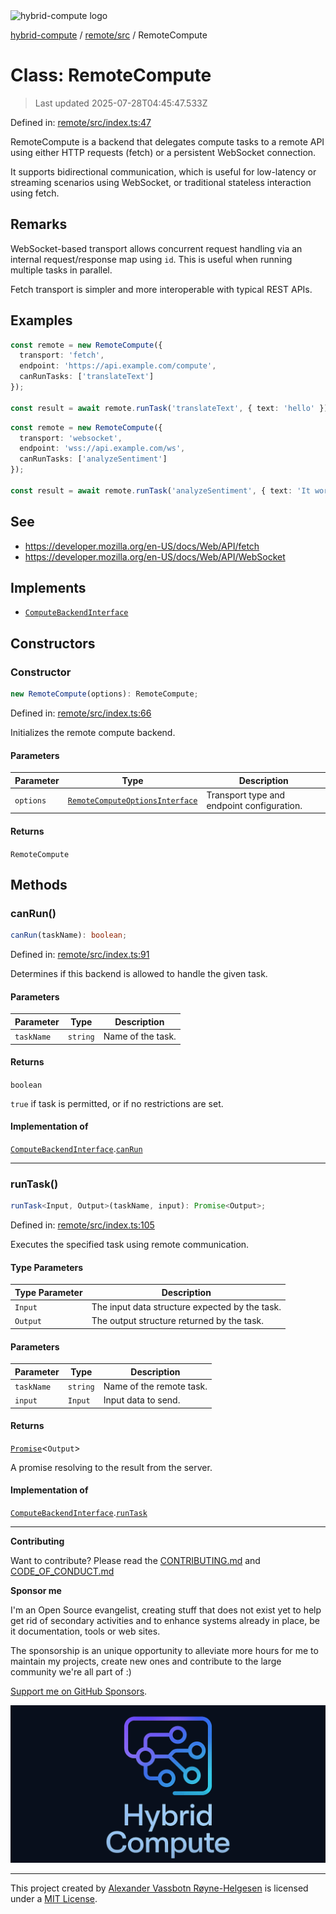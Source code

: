 <div><img alt="hybrid-compute logo" src="https://raw.githubusercontent.com/phun-ky/hybrid-compute/main/public/logo-hybrid-compute-horizontal-colored-package.svg?raw=true" style="max-height:32px;"/></div>

[hybrid-compute](../../../README.md) / [remote/src](../README.md) /
RemoteCompute

# Class: RemoteCompute

> Last updated 2025-07-28T04:45:47.533Z

Defined in:
[remote/src/index.ts:47](https://github.com/phun-ky/hybrid-compute/blob/main/packages/remote/src/index.ts#L47)

RemoteCompute is a backend that delegates compute tasks to a remote API using
either HTTP requests (fetch) or a persistent WebSocket connection.

It supports bidirectional communication, which is useful for low-latency or
streaming scenarios using WebSocket, or traditional stateless interaction using
fetch.

## Remarks

WebSocket-based transport allows concurrent request handling via an internal
request/response map using `id`. This is useful when running multiple tasks in
parallel.

Fetch transport is simpler and more interoperable with typical REST APIs.

## Examples

```ts
const remote = new RemoteCompute({
  transport: 'fetch',
  endpoint: 'https://api.example.com/compute',
  canRunTasks: ['translateText']
});

const result = await remote.runTask('translateText', { text: 'hello' });
```

```ts
const remote = new RemoteCompute({
  transport: 'websocket',
  endpoint: 'wss://api.example.com/ws',
  canRunTasks: ['analyzeSentiment']
});

const result = await remote.runTask('analyzeSentiment', { text: 'It works!' });
```

## See

- https://developer.mozilla.org/en-US/docs/Web/API/fetch
- https://developer.mozilla.org/en-US/docs/Web/API/WebSocket

## Implements

- [`ComputeBackendInterface`](../../../core/src/types/interfaces/ComputeBackendInterface.md)

## Constructors

### Constructor

```ts
new RemoteCompute(options): RemoteCompute;
```

Defined in:
[remote/src/index.ts:66](https://github.com/phun-ky/hybrid-compute/blob/main/packages/remote/src/index.ts#L66)

Initializes the remote compute backend.

#### Parameters

| Parameter | Type                                                                                    | Description                                |
| --------- | --------------------------------------------------------------------------------------- | ------------------------------------------ |
| `options` | [`RemoteComputeOptionsInterface`](../types/interfaces/RemoteComputeOptionsInterface.md) | Transport type and endpoint configuration. |

#### Returns

`RemoteCompute`

## Methods

### canRun()

```ts
canRun(taskName): boolean;
```

Defined in:
[remote/src/index.ts:91](https://github.com/phun-ky/hybrid-compute/blob/main/packages/remote/src/index.ts#L91)

Determines if this backend is allowed to handle the given task.

#### Parameters

| Parameter  | Type     | Description       |
| ---------- | -------- | ----------------- |
| `taskName` | `string` | Name of the task. |

#### Returns

`boolean`

`true` if task is permitted, or if no restrictions are set.

#### Implementation of

[`ComputeBackendInterface`](../../../core/src/types/interfaces/ComputeBackendInterface.md).[`canRun`](../../../core/src/types/interfaces/ComputeBackendInterface.md#canrun)

---

### runTask()

```ts
runTask<Input, Output>(taskName, input): Promise<Output>;
```

Defined in:
[remote/src/index.ts:105](https://github.com/phun-ky/hybrid-compute/blob/main/packages/remote/src/index.ts#L105)

Executes the specified task using remote communication.

#### Type Parameters

| Type Parameter | Description                                    |
| -------------- | ---------------------------------------------- |
| `Input`        | The input data structure expected by the task. |
| `Output`       | The output structure returned by the task.     |

#### Parameters

| Parameter  | Type     | Description              |
| ---------- | -------- | ------------------------ |
| `taskName` | `string` | Name of the remote task. |
| `input`    | `Input`  | Input data to send.      |

#### Returns

[`Promise`](https://developer.mozilla.org/docs/Web/JavaScript/Reference/Global_Objects/Promise)<`Output`>

A promise resolving to the result from the server.

#### Implementation of

[`ComputeBackendInterface`](../../../core/src/types/interfaces/ComputeBackendInterface.md).[`runTask`](../../../core/src/types/interfaces/ComputeBackendInterface.md#runtask)

---

**Contributing**

Want to contribute? Please read the
[CONTRIBUTING.md](https://github.com/phun-ky/hybrid-compute/blob/main/CONTRIBUTING.md)
and
[CODE_OF_CONDUCT.md](https://github.com/phun-ky/hybrid-compute/blob/main/CODE_OF_CONDUCT.md)

**Sponsor me**

I'm an Open Source evangelist, creating stuff that does not exist yet to help
get rid of secondary activities and to enhance systems already in place, be it
documentation, tools or web sites.

The sponsorship is an unique opportunity to alleviate more hours for me to
maintain my projects, create new ones and contribute to the large community
we're all part of :)

[Support me on GitHub Sponsors](https://github.com/sponsors/phun-ky).

![@hybrid-compute banner with logo and text](https://github.com/phun-ky/hybrid-compute/blob/main/public/logo-banner.png?raw=true)

---

This project created by [Alexander Vassbotn Røyne-Helgesen](http://phun-ky.net)
is licensed under a [MIT License](https://choosealicense.com/licenses/mit/).
